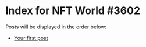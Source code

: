 # Index for NFT World #3602
Posts will be displayed in the order below:

- [Your first post](./001-first.md)


